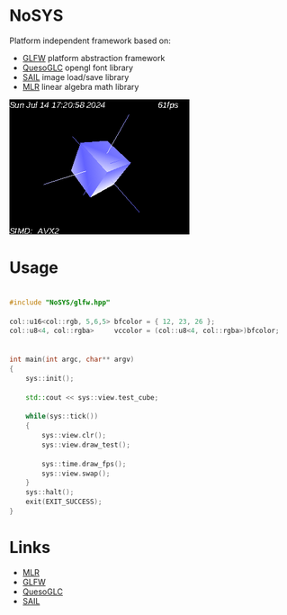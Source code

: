 # NoSYS

Platform independent framework based on:

- [GLFW] platform abstraction framework
- [QuesoGLC] opengl font library
- [SAIL] image load/save library
- [MLR] linear algebra math library

![screenshot](assets/images/screenshot.png "screenshot")

# Usage

```c++

#include "NoSYS/glfw.hpp"

col::u16<col::rgb, 5,6,5> bfcolor = { 12, 23, 26 };
col::u8<4, col::rgba>     vccolor = (col::u8<4, col::rgba>)bfcolor;


int main(int argc, char** argv)
{
	sys::init();

	std::cout << sys::view.test_cube;

	while(sys::tick())
	{
		sys::view.clr();
		sys::view.draw_test();

		sys::time.draw_fps();
		sys::view.swap();
	}
	sys::halt();
	exit(EXIT_SUCCESS);
}
```

# Links
- [MLR]
- [GLFW]
- [QuesoGLC]
- [SAIL]

[MLR]: https://codeberg.org/forcemaster/mlr
[GLFW]: https://github.com/glfw/glfw
[QuesoGLC]: https://sourceforge.net/projects/quesoglc/
[SAIL]: https://github.com/HappySeaFox/sail
